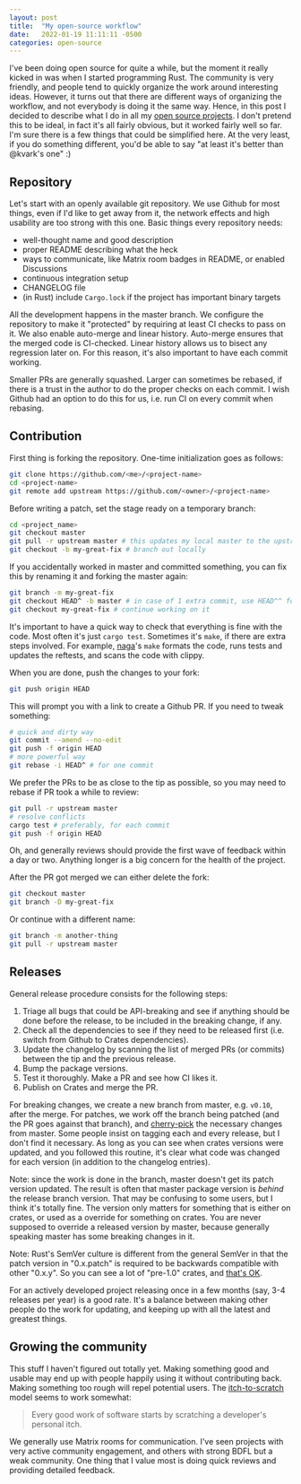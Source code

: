 ```yaml
---
layout: post
title:  "My open-source workflow"
date:   2022-01-19 11:11:11 -0500
categories: open-source
---
```


I've been doing open source for quite a while, but the moment it really kicked in was when I started programming Rust. The community is very friendly, and people tend to quickly organize the work around interesting ideas. However, it turns out that there are different ways of organizing the workflow, and not everybody is doing it the same way. Hence, in this post I decided to describe what I do in all my [open source projects](https://github.com/kvark). I don't pretend this to be ideal, in fact it's all fairly obvious, but it worked fairly well so far. I'm sure there is a few things that could be simplified here. At the very least, if you do something different, you'd be able to say "at least it's better than @kvark's one" :)

## Repository

Let's start with an openly available git repository. We use Github for most things, even if I'd like to get away from it, the network effects and high usability are too strong with this one. Basic things every repository needs:
  - well-thought name and good description
  - proper README describing what the heck
  - ways to communicate, like Matrix room badges in README, or enabled Discussions
  - continuous integration setup
  - CHANGELOG file
  - (in Rust) include `Cargo.lock` if the project has important binary targets

All the development happens in the master branch. We configure the repository to make it "protected" by requiring at least CI checks to pass on it. We also enable auto-merge and linear history. Auto-merge ensures that the merged code is CI-checked. Linear history allows us to bisect any regression later on. For this reason, it's also important to have each commit working.

Smaller PRs are generally squashed. Larger can sometimes be rebased, if there is a trust in the author to do the proper checks on each commit. I wish Github had an option to do this for us, i.e. run CI on every commit when rebasing.

## Contribution

First thing is forking the repository. One-time initialization goes as follows:
```bash
git clone https://github.com/<me>/<project-name>
cd <project-name>
git remote add upstream https://github.com/<owner>/<project-name>
```

Before writing a patch, set the stage ready on a temporary branch:
```bash
cd <project_name>
git checkout master
git pull -r upstream master # this updates my local master to the upstream
git checkout -b my-great-fix # branch out locally
```

If you accidentally worked in master and committed something, you can fix this by renaming it and forking the master again:
```bash
git branch -m my-great-fix
git checkout HEAD^ -b master # in case of 1 extra commit, use HEAD^^ for 2, etc
git checkout my-great-fix # continue working on it
````

It's important to have a quick way to check that everything is fine with the code. Most often it's just `cargo test`. Sometimes it's `make`, if there are extra steps involved. For example, [naga](https://github.com/gfx-rs/naga)'s `make` formats the code, runs tests and updates the reftests, and scans the code with clippy.

When you are done, push the changes to your fork:
```bash
git push origin HEAD
```
This will prompt you with a link to create a Github PR.
If you need to tweak something:
```bash
# quick and dirty way
git commit --amend --no-edit
git push -f origin HEAD
# more powerful way
git rebase -i HEAD^ # for one commit
```

We prefer the PRs to be as close to the tip as possible, so you may need to rebase if PR took a while to review:
```bash
git pull -r upstream master
# resolve conflicts
cargo test # preferably, for each commit
git push -f origin HEAD
```

Oh, and generally reviews should provide the first wave of feedback within a day or two. Anything longer is a big concern for the health of the project.

After the PR got merged we can either delete the fork:
```bash
git checkout master
git branch -D my-great-fix
```
Or continue with a different name:
```bash
git branch -m another-thing
git pull -r upstream master
````

## Releases

General release procedure consists for the following steps:
  1. Triage all bugs that could be API-breaking and see if anything should be done before the release, to be included in the breaking change, if any.
  2. Check all the dependencies to see if they need to be released first (i.e. switch from Github to Crates dependencies).
  3. Update the changelog by scanning the list of merged PRs (or commits) between the tip and the previous release.
  4. Bump the package versions.
  5. Test it thoroughly. Make a PR and see how CI likes it.
  6. Publish on Crates and merge the PR.

For breaking changes, we create a new branch from master, e.g. `v0.10`, after the merge. For patches, we work off the branch being patched (and the PR goes against that branch), and [cherry-pick](https://github.com/gfx-rs/naga/pull/1663) the necessary changes from master. Some people insist on tagging each and every release, but I don't find it necessary. As long as you can see when crates versions were updated, and you followed this routine, it's clear what code was changed for each version (in addition to the changelog entries).

Note: since the work is done in the branch, master doesn't get its patch version updated. The result is often that master package version is *behind* the release branch version. That may be confusing to some users, but I think it's totally fine. The version only matters for something that is either on crates, or used as a override for something on crates. You are never supposed to override a released version by master, because generally speaking master has some breaking changes in it.

Note: Rust's SemVer culture is different from the general SemVer in that the patch version in "0.x.patch" is required to be backwards compatible with other "0.x.y". So you can see a lot of "pre-1.0" crates, and [that's OK](https://github.com/kvark/mint/issues/31).

For an actively developed project releasing once in a few months (say, 3-4 releases per year) is a good rate. It's a balance between making other people do the work for updating, and keeping up with all the latest and greatest things.

## Growing the community

This stuff I haven't figured out totally yet. Making something good and usable may end up with people happily using it without contributing back. Making something too rough will repel potential users. The [itch-to-scratch](https://en.wikipedia.org/wiki/The_Cathedral_and_the_Bazaar) model seems to work somewhat:
> Every good work of software starts by scratching a developer's personal itch.

We generally use Matrix rooms for communication. I've seen projects with very active community engagement, and others with strong BDFL but a weak community. One thing that I value most is doing quick reviews and providing detailed feedback.
